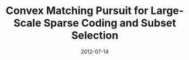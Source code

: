 ---
title: "Convex Matching Pursuit for Large-Scale Sparse Coding and Subset Selection"
collection: conferences
permalink: /publication/Convex
date: 2012-07-14
year: "2012"
venue: "AAAI"
city: 
state: ""
thumbnail: "Convex.png"
teaser : 
authors: "Mingkui Tan, Ivor W. Tsang, Li Wang, Xinming Zhang"
bibtex: Convex.txt
uri: Convex.pdf
arxiv: 
project: 
source:
poster: 
data:
---